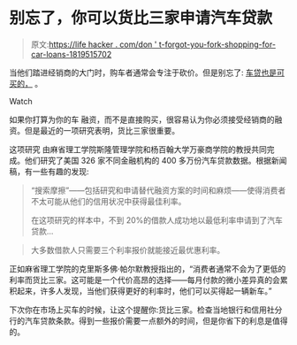 # 别忘了，你可以货比三家申请汽车贷款

> 原文:[https://life hacker . com/don ' t-forgot-you-fork-shopping-for-car-loans-1819515702](https://lifehacker.com/dont-forget-you-can-shop-around-for-car-loans-1819515702)

当他们踏进经销商的大门时，购车者通常会专注于砍价。但是别忘了: [车贷也是可买的，](https://lifehacker.com/secure-financing-before-buying-a-car-for-smoother-negot-1604931961) 。

Watch

如果你打算为你的车 融资，而不是直接购买，很容易认为你必须接受经销商的融资。但是最近的一项研究表明，货比三家很重要。

这项研究 由麻省理工学院斯隆管理学院和杨百翰大学万豪商学院的教授共同完成。他们研究了美国 326 家不同金融机构的 400 多万份汽车贷款数据。根据新闻稿，有一些有趣的发现:

> “搜索摩擦”——包括研究和申请替代融资方案的时间和麻烦——使得消费者不太可能从他们的信用状况中获得最佳利率。
> 
> 在这项研究的样本中，不到 20%的借款人成功地以最低利率申请到了汽车贷款...

> 大多数借款人只需要三个利率报价就能接近最优惠利率。

正如麻省理工学院的克里斯多佛·帕尔默教授指出的，“消费者通常不会为了更低的利率而货比三家。这可能是一个代价高昂的选择——每月付款的微小差异真的会累积起来，许多人发现，当他们获得更好的利率时，他们可以买得起一辆新车。”

下次你在市场上买车的时候，让这个提醒你:货比三家。检查当地银行和信用社分行的汽车贷款条款。得到一些报价需要一点额外的时间，但是你省下的利息是值得的。